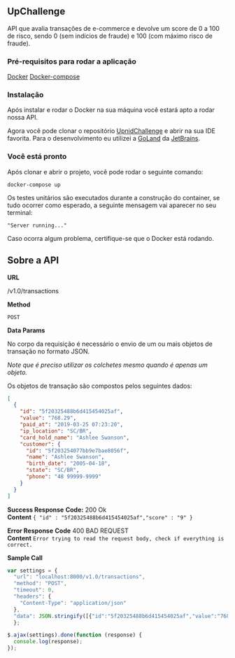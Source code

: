 **UpChallenge**
----
API que avalia transações de e-commerce e devolve um score de 0 a 100 de risco, sendo 0 (sem indícios de fraude) e 100 (com máximo risco de fraude).

### Pré-requisitos para rodar a aplicação

  [Docker](https://docs.docker.com/)
  [Docker-compose](https://docs.docker.com/compose/install/)

### Instalação

  Após instalar e rodar o Docker na sua máquina você estará apto a rodar nossa API.

  Agora você pode clonar o repositório [UpnidChallenge](https://github.com/leopedroso45/UpnidChallenge) e abrir na sua IDE favorita. Para o desenvolvimento eu utilizei a [GoLand](https://www.jetbrains.com/pt-br/go/) da [JetBrains](https://www.jetbrains.com/pt-br/).

### Você está pronto

  Após clonar e abrir o projeto, você pode rodar o seguinte comando: 

  ```docker-compose up```

  Os testes unitários são executados durante a construção do container, se tudo ocorrer como esperado, a seguinte mensagem vai aparecer no seu terminal: 

  ```"Server running..."```

Caso ocorra algum problema, certifique-se que o Docker está rodando.

 **Sobre a API**
----

  **URL**

  /v1.0/transactions

  **Method**

  `POST`

  **Data Params**

No corpo da requisição é necessário o envio de um ou mais objetos de transação no formato JSON.

  *Note que é preciso utilizar os colchetes mesmo quando é apenas um objeto.*

Os objetos de transação são compostos pelos seguintes dados:
```json
[
  {
    "id": "5f20325488b6d415454025af",
    "value": "768.29",
    "paid_at": "2019-03-25 07:23:20",
    "ip_location": "SC/BR",
    "card_hold_name": "Ashlee Swanson",
    "customer": {
      "id": "5f203254077bb9e7bae8056f",
      "name": "Ashlee Swanson",
      "birth_date": "2005-04-18",
      "state": "SC/BR",
      "phone": "48 99999-9999"
    }
  }
]
```

  **Success Response**
  **Code:** 200 Ok <br/>
    **Content** `{ "id" : "5f20325488b6d415454025af","score" : "9" }`
    
 
  **Error Response**
  **Code** 400 BAD REQUEST <br/>
    **Content** `Error trying to read the request body, check if everything is correct.`
    

  **Sample Call**

```javascript
var settings = {
  "url": "localhost:8000/v1.0/transactions",
  "method": "POST",
  "timeout": 0,
  "headers": {
    "Content-Type": "application/json"
  },
  "data": JSON.stringify([{"id":"5f20325488b6d415454025af","value":"768.29","paid_at":"2019-03-25 07:23:20","ip_location":"SC/BR","card_hold_name":"Ashlee Swanson","customer":{"id":"5f203254077bb9e7bae8056f","name":"Ashlee Swanson","birth_date":"2005-04-18","state":"SC/BR","phone":"48 99999-9999"}}]),
  };

$.ajax(settings).done(function (response) {
  console.log(response);
});
```
